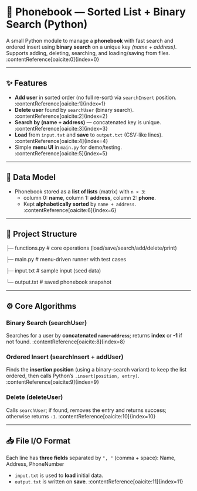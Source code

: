 # 📖 Phonebook — Sorted List + Binary Search (Python)

A small Python module to manage a **phonebook** with fast search and ordered insert using **binary search** on a unique key *(name + address)*. Supports adding, deleting, searching, and loading/saving from files. :contentReference[oaicite:0]{index=0}

---

## ✨ Features
- **Add user** in sorted order (no full re-sort) via `searchInsert` position. :contentReference[oaicite:1]{index=1}  
- **Delete user** found by `searchUser` (binary search). :contentReference[oaicite:2]{index=2}  
- **Search by (name + address)** — concatenated key is unique. :contentReference[oaicite:3]{index=3}  
- **Load** from `input.txt` and **save** to `output.txt` (CSV-like lines). :contentReference[oaicite:4]{index=4}  
- Simple **menu UI** in `main.py` for demo/testing. :contentReference[oaicite:5]{index=5}

---

## 🧱 Data Model
- Phonebook stored as a **list of lists** (matrix) with `n × 3`:
  - column 0: **name**, column 1: **address**, column 2: **phone**.  
  - Kept **alphabetically sorted** by `name + address`. :contentReference[oaicite:6]{index=6}

---

## 📂 Project Structure

├─ functions.py # core operations (load/save/search/add/delete/print)

├─ main.py # menu-driven runner with test cases

├─ input.txt # sample input (seed data)

└─ output.txt # saved phonebook snapshot

---

## ⚙️ Core Algorithms

### Binary Search (searchUser)
Searches for a user by **concatenated `name+address`**; returns **index** or **-1** if not found. :contentReference[oaicite:8]{index=8}

### Ordered Insert (searchInsert + addUser)
Finds the **insertion position** (using a binary-search variant) to keep the list ordered, then calls Python’s `.insert(position, entry)`. :contentReference[oaicite:9]{index=9}

### Delete (deleteUser)
Calls `searchUser`; if found, removes the entry and returns success; otherwise returns `-1`. :contentReference[oaicite:10]{index=10}

---

## 📥 File I/O Format
Each line has **three fields** separated by `", "` (comma + space):  Name, Address, PhoneNumber

- `input.txt` is used to **load** initial data.  
- `output.txt` is written on **save**. :contentReference[oaicite:11]{index=11}


